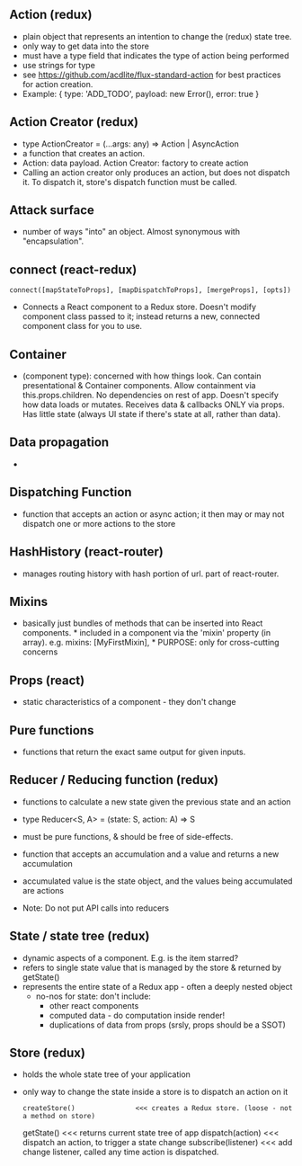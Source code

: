 ## Action (redux)
*   plain object that represents an intention to change the (redux) state tree.
*   only way to get data into the store
*   must have a type field that indicates the type of action being performed
*   use strings for type
*   see https://github.com/acdlite/flux-standard-action for best practices for action creation.
*   Example:
				{ type: 'ADD_TODO', payload: new Error(), error: true }


## Action Creator (redux)
*   type ActionCreator = (...args: any) => Action | AsyncAction
*   a function that creates an action.
*   Action: data payload. Action Creator: factory to create action
*   Calling an action creator only produces an action, but does not dispatch it. To dispatch it,
    store's dispatch function must be called.


## Attack surface
*   number of ways "into" an object. Almost synonymous with "encapsulation".


## connect (react-redux)

    connect([mapStateToProps], [mapDispatchToProps], [mergeProps], [opts])

*   Connects a React component to a Redux store. Doesn't modify component class
    passed to it; instead returns a new, connected component class for you to use.


## Container
*   (component type): concerned with how things look. Can contain presentational & Container
    components. Allow containment via this.props.children. No dependencies on rest of app.
    Doesn't specify how data loads or mutates. Receives data & callbacks ONLY via props.
    Has little state (always UI state if there's state at all, rather than data). 


## Data propagation
*   


## Dispatching Function
*   function that accepts an action or async action; it then may or may not dispatch
    one or more actions to the store


## HashHistory (react-router)
*   manages routing history with hash portion of url. part of react-router.


## Mixins
*   basically just bundles of methods that can be inserted into React components.
  			*   included in a component via the 'mixin' property (in array). e.g.
		        		mixins: [MyFirstMixin],
		    *   PURPOSE: only for cross-cutting concerns


## Props (react)
*   static characteristics of a component - they don't change


## Pure functions
*   functions that return the exact same output for given inputs.


## Reducer / Reducing function (redux)
*   functions to calculate a new state given the previous state and an action
*   type Reducer<S, A> = (state: S, action: A) => S
*   must be pure functions, & should be free of side-effects.

*   function that accepts an accumulation and a value and returns a new accumulation
*   accumulated value is the state object, and the values being accumulated are actions
*   Note: Do not put API calls into reducers


## State / state tree (redux)
*   dynamic aspects of a component. E.g. is the item starred?
*   refers to single state value that is managed by the store & returned by getState()
*   represents the entire state of a Redux app - often a deeply nested object
    *   no-nos for state: don't include:
        *   other react components
        *   computed data - do computation inside render!
        *   duplications of data from props (srsly, props should be a SSOT)


## Store (redux)
*   holds the whole state tree of your application
*   only way to change the state inside a store is to dispatch an action on it

		createStore()				<<< creates a Redux store. (loose - not a method on store)
    getState()   				<<< returns current state tree of app
    dispatch(action)		<<< dispatch an action, to trigger a state change
    subscribe(listener)	<<< add change listener, called any time action is dispatched.
